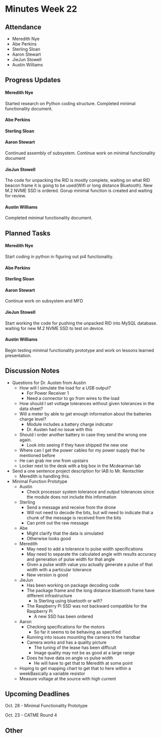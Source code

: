 # Minutes Week 22

## Attendance
   - Meredith Nye
   - Abe Perkins
   - Sterling Sloan
   - Aaron Stewart
   - JieJun Stowell
   - Austin Williams

## Progress Updates
#### Meredith Nye
Started research on Python coding structure. Completed minimal functionality document.
#### Abe Perkins
#### Sterling Sloan
#### Aaron Stewart
Continued assembly of subsystem. Continue work on minimal functionality document
#### JieJun Stowell
The code for unpacking the RID is mostly complete, waiting on what RID beacon frame it is going to be used(Wifi or long distance Bluetooth). New M.2 NVME SSD is ordered. Gorup minimal function is created and waiting for review.
#### Austin Williams
Completed minimal functionality document.

## Planned Tasks
#### Meredith Nye
Start coding in python in figuring out pi4 functionality.
#### Abe Perkins
#### Sterling Sloan
#### Aaron Stewart
Continue work on subsystem and MFD
#### JieJun Stowell
Start working the code for pushing the unpacked RID into MySQL database. waiting for new M.2 NVME SSD to test on device.

#### Austin Williams
Begin testing minimal functionality prototype and work on lessons learned presentation.

## Discussion Notes
- Questions for Dr. Austen from Austin
    - How will I simulate the load for a USB output?
        - For Power Receiver 1
        - Need a connector to go from wires to the load 
    - How should I set voltage tolerances without given tolerances in the data sheet?
    - Will a meter by able to get enough information about the batteries charge level?
        - Module includes a battery charge indicator
        - Dr. Austen had no issue with this
    - Should i order another battery in case they send the wrong one again. 
        - Look into seeing if they have shipped the new one
    - Where can I get the power cables for my power supply that he mentioned before
    - He can grab me one from upstairs
    - Locker next to the desk with a big box in the Mcdearman lab
- Send a one sentence project description for IAB to Mr. Rentschler
    - Meredith is handling this.
- Minimal Function Prototype
    - Austin
        - Check processor system tolerance and output tolerances since the module does not include this information
    - Sterling
        - Send a message and receive from the drone
        - Will not need to decode the bits, but will need to indicate that a chunk of the message is received from the bits
        - Can print out the raw message
    - Abe
        - Might clarify that the data is simulated
        - Otherwise looks good
    - Meredith
        - May need to add a tolerance to pulse width specifications
        - May need to separate the calculated angle with results accuracy and generation of pulse width for that angle
        - Given a pulse width value you actually generate a pulse of that width with a particular tolerance
        - New version is good
    - JieJun
        - Has been working on package decoding code
        - The package frame and the long distance bluetooth frame have different infrastructure
            - Is Sterling using bluetooth or wifi?
        - The Raspberry Pi SSD was not backward compatible for the Raspberry Pi
            - A new SSD has been ordered
    - Aaron
        - Checking specifications for the motors
            - So far it seems to be behaving as specified
        - Running into issues mounting the camera to the handbar
        - Camera works and has a quality picture
            - The tuning of the lease has been difficult
            - Image quality may not be as good at a large range
        - Does he have data on angle vs pulse width
            - He will have to get that to Meredith at some point
    - Hoping to get mapping chart to get that to here within a weekBasically a variable resistor 
    - Measure voltage at the source with high current 
## Upcoming Deadlines
Oct. 28 - Minimal Functionality Prototype

Oct. 23 - CATME Round 4
## Other
